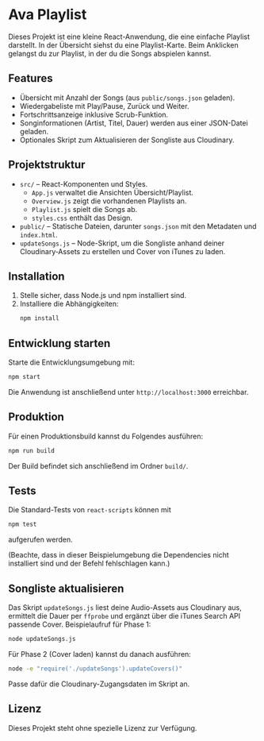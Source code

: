 # Ava Playlist

Dieses Projekt ist eine kleine React-Anwendung, die eine einfache Playlist darstellt. In der Übersicht siehst du eine Playlist-Karte. Beim Anklicken gelangst du zur Playlist, in der du die Songs abspielen kannst.

## Features

- Übersicht mit Anzahl der Songs (aus `public/songs.json` geladen).
- Wiedergabeliste mit Play/Pause, Zurück und Weiter.
- Fortschrittsanzeige inklusive Scrub-Funktion.
- Songinformationen (Artist, Titel, Dauer) werden aus einer JSON-Datei geladen.
- Optionales Skript zum Aktualisieren der Songliste aus Cloudinary.

## Projektstruktur

- `src/` – React-Komponenten und Styles.
  - `App.js` verwaltet die Ansichten Übersicht/Playlist.
  - `Overview.js` zeigt die vorhandenen Playlists an.
  - `Playlist.js` spielt die Songs ab.
  - `styles.css` enthält das Design.
- `public/` – Statische Dateien, darunter `songs.json` mit den Metadaten und `index.html`.
- `updateSongs.js` – Node-Skript, um die Songliste anhand deiner Cloudinary‑Assets zu erstellen und Cover von iTunes zu laden.

## Installation

1. Stelle sicher, dass Node.js und npm installiert sind.
2. Installiere die Abhängigkeiten:
   ```bash
   npm install
   ```

## Entwicklung starten

Starte die Entwicklungsumgebung mit:
```bash
npm start
```
Die Anwendung ist anschließend unter `http://localhost:3000` erreichbar.

## Produktion

Für einen Produktionsbuild kannst du Folgendes ausführen:
```bash
npm run build
```
Der Build befindet sich anschließend im Ordner `build/`.

## Tests

Die Standard-Tests von `react-scripts` können mit
```bash
npm test
```
aufgerufen werden.

(Beachte, dass in dieser Beispielumgebung die Dependencies nicht installiert sind und der Befehl fehlschlagen kann.)

## Songliste aktualisieren

Das Skript `updateSongs.js` liest deine Audio-Assets aus Cloudinary aus, ermittelt die Dauer per `ffprobe` und ergänzt über die iTunes Search API passende Cover. Beispielaufruf für Phase 1:
```bash
node updateSongs.js
```
Für Phase 2 (Cover laden) kannst du danach ausführen:
```bash
node -e "require('./updateSongs').updateCovers()"
```
Passe dafür die Cloudinary-Zugangsdaten im Skript an.

## Lizenz

Dieses Projekt steht ohne spezielle Lizenz zur Verfügung.
